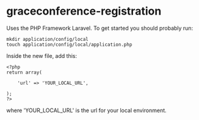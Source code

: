 # graceconference-registration #
Uses the PHP Framework Laravel. To get started you should probably run:

    mkdir application/config/local
    touch application/config/local/application.php
  
Inside the new file, add this:

    <?php
    return array(

        'url' => 'YOUR_LOCAL_URL',

    );
    ?>
where 'YOUR_LOCAL_URL' is the url for your local environment.
